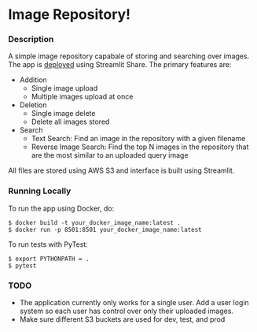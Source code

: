 # Image Repository!
### Description
A simple image repository capabale of storing and searching over images. The app is [deployed](https://share.streamlit.io/vinaykanigicherla/image_repo/src/app.py) using Streamlit Share. The primary features are:

- Addition
  - Single image upload
  - Multiple images upload at once
- Deletion
  - Single image delete
  - Delete all images stored
- Search
  - Text Search: Find an image in the repository with a given filename
  - Reverse Image Search: Find the top N images in the repository that are the most similar to an uploaded query image

All files are stored using AWS S3 and interface is built using Streamlit. 

### Running Locally
To run the app using Docker, do:
``` 
$ docker build -t your_docker_image_name:latest .
$ docker run -p 8501:8501 your_docker_image_name:latest
```

To run tests with PyTest:
```
$ export PYTHONPATH = . 
$ pytest
```

### TODO
- The application currently only works for a single user. Add a user login system so each user has control over only their uploaded images.  
- Make sure different S3 buckets are used for dev, test, and prod